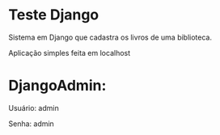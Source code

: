 # Teste Django
Sistema em Django que cadastra os livros de uma biblioteca.

Aplicação simples feita em localhost

# DjangoAdmin:
Usuário: admin

Senha: admin
